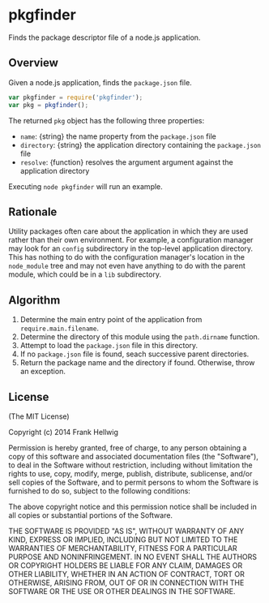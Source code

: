 # pkgfinder

Finds the package descriptor file of a node.js application.

## Overview

Given a node.js application, finds the `package.json` file.

```javascript
var pkgfinder = require('pkgfinder');
var pkg = pkgfinder();
```

The returned `pkg` object has the following three properties:

- `name`: {string} the name property from the `package.json` file
- `directory`: {string} the application directory containing the `package.json` file
- `resolve`: {function} resolves the argument argument against the application directory

Executing `node pkgfinder` will run an example.

## Rationale

Utility packages often care about the application in which they are used rather
than their own environment. For example, a configuration manager may look for
an `config` subdirectory in the top-level application directory. This has
nothing to do with the configuration manager's location in the `node_module`
tree and may not even have anything to do with the parent module, which could
be in a `lib` subdirectory.

## Algorithm

1. Determine the main entry point of the application from `require.main.filename`.
2. Determine the directory of this module using the `path.dirname` function.
3. Attempt to load the `package.json` file in this directory.
4. If no `package.json` file is found, seach successive parent directories.
5. Return the package name and the directory if found. Otherwise, throw an exception.

## License

(The MIT License)

Copyright (c) 2014 Frank Hellwig

Permission is hereby granted, free of charge, to any person obtaining a copy of this software and associated documentation files (the "Software"), to deal in the Software without restriction, including without limitation the rights to use, copy, modify, merge, publish, distribute, sublicense, and/or sell copies of the Software, and to permit persons to whom the Software is furnished to do so, subject to the following conditions:

The above copyright notice and this permission notice shall be included in all copies or substantial portions of the Software.

THE SOFTWARE IS PROVIDED "AS IS", WITHOUT WARRANTY OF ANY KIND, EXPRESS OR IMPLIED, INCLUDING BUT NOT LIMITED TO THE WARRANTIES OF MERCHANTABILITY, FITNESS FOR A PARTICULAR PURPOSE AND NONINFRINGEMENT. IN NO EVENT SHALL THE AUTHORS OR COPYRIGHT HOLDERS BE LIABLE FOR ANY CLAIM, DAMAGES OR OTHER LIABILITY, WHETHER IN AN ACTION OF CONTRACT, TORT OR OTHERWISE, ARISING FROM, OUT OF OR IN CONNECTION WITH THE SOFTWARE OR THE USE OR OTHER DEALINGS IN THE SOFTWARE.
